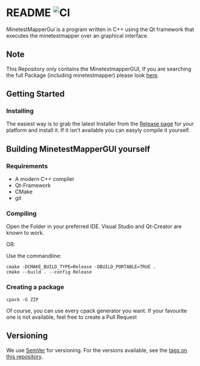# README ![CI](https://github.com/adrido/MinetestMapperGUI/workflows/CI/badge.svg)

MinetestMapperGui is a program written in C++ using the Qt framework that executes the minetestmapper over an graphical interface.

## Note ##
This Repository only contains the MinetestmapperGUI, If you are searching the full Package (including minetestmapper) please look [here](https://github.com/adrido/MinetestMapperGUI-Bundle).

## Getting Started ##

### Installing ###

The easiest way is to grab the latest Installer from the [Release page](/adrido/MinetestMapperGUI/releases) for your platform and install it.
If it isn't available you can easyly compile it yourself.

## Building MinetestMapperGUI yourself ##

### Requirements ###

* A modern C++ compiler
* Qt-Framework
* CMake
* git

### Compiling ###

Open the Folder in your preferred IDE. Visual Studio and Qt-Creator are known to work.

OR:

Use the commandline:
```
cmake -DCMAKE_BUILD_TYPE=Release -DBUILD_PORTABLE=TRUE .
cmake --build . --config Release
```


### Creating a package ###

```
cpack -G ZIP
```
Of course, you can use every cpack generator you want. If your favourite one is not available, feel free to create a Pull Request

## Versioning

We use [SemVer](http://semver.org/) for versioning. For the versions available, see the [tags on this repository](/adrido/MinetestMapperGUI/tags). 
